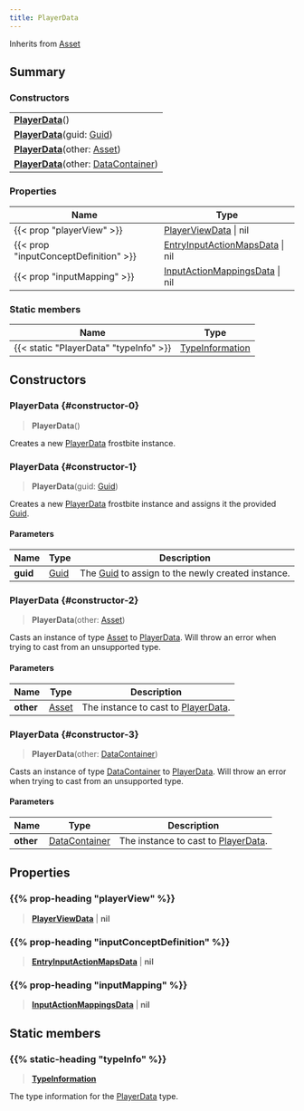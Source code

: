 ```yaml
---
title: PlayerData
---
```


Inherits from [Asset](/vext/ref/fb/asset)

## Summary

### Constructors

|  |
| --- |
| **[PlayerData](#constructor-0)**() |
| **[PlayerData](#constructor-1)**(guid: [Guid](/vext/ref/shared/type/guid)) |
| **[PlayerData](#constructor-2)**(other: [Asset](/vext/ref/fb/asset)) |
| **[PlayerData](#constructor-3)**(other: [DataContainer](/vext/ref/shared/type/datacontainer)) |

### Properties

| Name | Type |
| ---- | ---- |
| {{< prop "playerView" >}} | [PlayerViewData](/vext/ref/fb/playerviewdata) \| nil |
| {{< prop "inputConceptDefinition" >}} | [EntryInputActionMapsData](/vext/ref/fb/entryinputactionmapsdata) \| nil |
| {{< prop "inputMapping" >}} | [InputActionMappingsData](/vext/ref/fb/inputactionmappingsdata) \| nil |

### Static members

| Name | Type |
| ---- | ---- |
| {{< static "PlayerData" "typeInfo" >}} | [TypeInformation](/vext/ref/shared/type/typeinformation) |

## Constructors

### PlayerData {#constructor-0}

> **PlayerData**()

Creates a new [PlayerData](/vext/ref/fb/playerdata) frostbite instance.

### PlayerData {#constructor-1}

> **PlayerData**(guid: [Guid](/vext/ref/shared/type/guid))

Creates a new [PlayerData](/vext/ref/fb/playerdata) frostbite instance and assigns it the provided [Guid](/vext/ref/shared/type/guid).

#### Parameters

| Name | Type | Description |
| ---- | ---- | ----------- |
| **guid** | [Guid](/vext/ref/shared/type/guid) | The [Guid](/vext/ref/shared/type/guid) to assign to the newly created instance. |

### PlayerData {#constructor-2}

> **PlayerData**(other: [Asset](/vext/ref/fb/asset))

Casts an instance of type [Asset](/vext/ref/fb/asset) to [PlayerData](/vext/ref/fb/playerdata). Will throw an error when trying to cast from an unsupported type.

#### Parameters

| Name | Type | Description |
| ---- | ---- | ----------- |
| **other** | [Asset](/vext/ref/fb/asset) | The instance to cast to [PlayerData](/vext/ref/fb/playerdata). |

### PlayerData {#constructor-3}

> **PlayerData**(other: [DataContainer](/vext/ref/shared/type/datacontainer))

Casts an instance of type [DataContainer](/vext/ref/shared/type/datacontainer) to [PlayerData](/vext/ref/fb/playerdata). Will throw an error when trying to cast from an unsupported type.

#### Parameters

| Name | Type | Description |
| ---- | ---- | ----------- |
| **other** | [DataContainer](/vext/ref/shared/type/datacontainer) | The instance to cast to [PlayerData](/vext/ref/fb/playerdata). |

## Properties

### {{% prop-heading "playerView" %}}

> **[PlayerViewData](/vext/ref/fb/playerviewdata)** \| **nil**

### {{% prop-heading "inputConceptDefinition" %}}

> **[EntryInputActionMapsData](/vext/ref/fb/entryinputactionmapsdata)** \| **nil**

### {{% prop-heading "inputMapping" %}}

> **[InputActionMappingsData](/vext/ref/fb/inputactionmappingsdata)** \| **nil**

## Static members

### {{% static-heading "typeInfo" %}}

> **[TypeInformation](/vext/ref/shared/type/typeinformation)**

The type information for the [PlayerData](/vext/ref/fb/playerdata) type.

